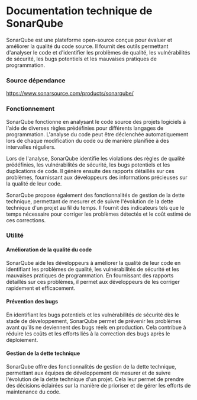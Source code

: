 Documentation technique de SonarQube
====================================

SonarQube est une plateforme open-source conçue pour évaluer et améliorer la qualité du code source. Il fournit des outils permettant d'analyser le code et d'identifier les problèmes de qualité, les vulnérabilités de sécurité, les bugs potentiels et les mauvaises pratiques de programmation.

### Source dépendance

<https://www.sonarsource.com/products/sonarqube/>

### Fonctionnement

SonarQube fonctionne en analysant le code source des projets logiciels à l'aide de diverses règles prédéfinies pour différents langages de programmation. L'analyse du code peut être déclenchée automatiquement lors de chaque modification du code ou de manière planifiée à des intervalles réguliers.

Lors de l'analyse, SonarQube identifie les violations des règles de qualité prédéfinies, les vulnérabilités de sécurité, les bugs potentiels et les duplications de code. Il génère ensuite des rapports détaillés sur ces problèmes, fournissant aux développeurs des informations précieuses sur la qualité de leur code.

SonarQube propose également des fonctionnalités de gestion de la dette technique, permettant de mesurer et de suivre l'évolution de la dette technique d'un projet au fil du temps. Il fournit des indicateurs tels que le temps nécessaire pour corriger les problèmes détectés et le coût estimé de ces corrections.

### Utilité

#### Amélioration de la qualité du code

SonarQube aide les développeurs à améliorer la qualité de leur code en identifiant les problèmes de qualité, les vulnérabilités de sécurité et les mauvaises pratiques de programmation. En fournissant des rapports détaillés sur ces problèmes, il permet aux développeurs de les corriger rapidement et efficacement.

#### Prévention des bugs

En identifiant les bugs potentiels et les vulnérabilités de sécurité dès le stade de développement, SonarQube permet de prévenir les problèmes avant qu'ils ne deviennent des bugs réels en production. Cela contribue à réduire les coûts et les efforts liés à la correction des bugs après le déploiement.

#### Gestion de la dette technique

SonarQube offre des fonctionnalités de gestion de la dette technique, permettant aux équipes de développement de mesurer et de suivre l'évolution de la dette technique d'un projet. Cela leur permet de prendre des décisions éclairées sur la manière de prioriser et de gérer les efforts de maintenance du code.